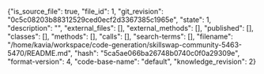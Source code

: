 {"is_source_file": true, "file_id": 1, "git_revision": "0c5c08203b88312529ced0ecf2d3367385c1965e", "state": 1, "description": "", "external_files": [], "external_methods": [], "published": [], "classes": [], "methods": [], "calls": [], "search-terms": [], "filename": "/home/kavia/workspace/code-generation/skillswap-community-5463-5470/README.md", "hash": "5ca5ae066ba26748b0740c0f0a29309e", "format-version": 4, "code-base-name": "default", "knowledge_revision": 2}